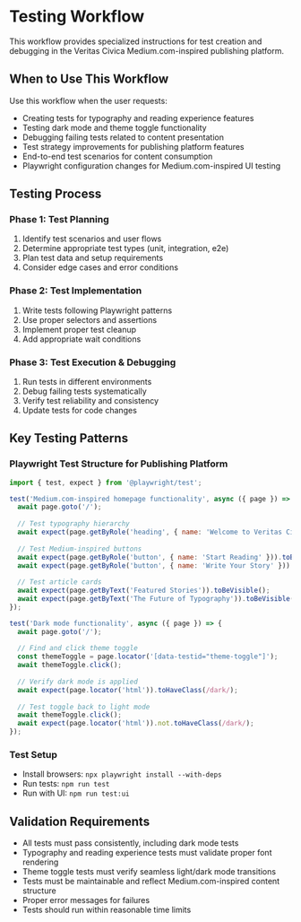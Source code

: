 # Testing Workflow

This workflow provides specialized instructions for test creation and debugging in the Veritas Civica Medium.com-inspired publishing platform.

## When to Use This Workflow

Use this workflow when the user requests:
- Creating tests for typography and reading experience features
- Testing dark mode and theme toggle functionality
- Debugging failing tests related to content presentation
- Test strategy improvements for publishing platform features
- End-to-end test scenarios for content consumption
- Playwright configuration changes for Medium.com-inspired UI testing

## Testing Process

### Phase 1: Test Planning
1. Identify test scenarios and user flows
2. Determine appropriate test types (unit, integration, e2e)
3. Plan test data and setup requirements
4. Consider edge cases and error conditions

### Phase 2: Test Implementation
1. Write tests following Playwright patterns
2. Use proper selectors and assertions
3. Implement proper test cleanup
4. Add appropriate wait conditions

### Phase 3: Test Execution & Debugging
1. Run tests in different environments
2. Debug failing tests systematically
3. Verify test reliability and consistency
4. Update tests for code changes

## Key Testing Patterns

### Playwright Test Structure for Publishing Platform
```javascript
import { test, expect } from '@playwright/test';

test('Medium.com-inspired homepage functionality', async ({ page }) => {
  await page.goto('/');
  
  // Test typography hierarchy
  await expect(page.getByRole('heading', { name: 'Welcome to Veritas Civica' })).toBeVisible();
  
  // Test Medium-inspired buttons
  await expect(page.getByRole('button', { name: 'Start Reading' })).toBeVisible();
  await expect(page.getByRole('button', { name: 'Write Your Story' })).toBeVisible();
  
  // Test article cards
  await expect(page.getByText('Featured Stories')).toBeVisible();
  await expect(page.getByText('The Future of Typography')).toBeVisible();
});

test('Dark mode functionality', async ({ page }) => {
  await page.goto('/');
  
  // Find and click theme toggle
  const themeToggle = page.locator('[data-testid="theme-toggle"]');
  await themeToggle.click();
  
  // Verify dark mode is applied
  await expect(page.locator('html')).toHaveClass(/dark/);
  
  // Test toggle back to light mode
  await themeToggle.click();
  await expect(page.locator('html')).not.toHaveClass(/dark/);
});
```

### Test Setup
- Install browsers: `npx playwright install --with-deps`
- Run tests: `npm run test`
- Run with UI: `npm run test:ui`

## Validation Requirements
- All tests must pass consistently, including dark mode tests
- Typography and reading experience tests must validate proper font rendering
- Theme toggle tests must verify seamless light/dark mode transitions
- Tests must be maintainable and reflect Medium.com-inspired content structure
- Proper error messages for failures
- Tests should run within reasonable time limits